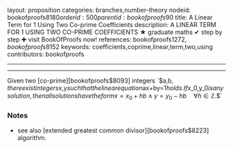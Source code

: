 layout: proposition
categories: branches,number-theory
nodeid: bookofproofs$8180
orderid: 500
parentid: bookofproofs$90
title: A Linear Term for 1 Using Two Co-prime Coefficients
description: A LINEAR TERM FOR 1 USING TWO CO-PRIME COEFFICIENTS &#9733; graduate maths &#10004; step by step &#10010; visit BookOfProofs now!
references: bookofproofs$1272,bookofproofs$8152
keywords: coefficients,coprime,linear,term,two,using
contributors: bookofproofs

---


---

Given two [co-prime][bookofproofs$8093] integers `$a,b$`, there exist integers `$x,y$` such that the linear equation `$ax+by=1$` holds. If `$x_0,y_0$` is any solution, then all solutions have the form `$$x=x_0+hb\wedge y=y_0-hb\quad\forall h\in\mathbb Z.$$`

### Notes

* see also [extended greatest common divisor][bookofproofs$8223] algorithm.
